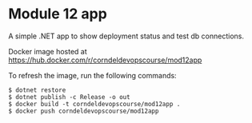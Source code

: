 # Module 12 app
A simple .NET app to show deployment status and test db connections. 

Docker image hosted at https://hub.docker.com/r/corndeldevopscourse/mod12app

To refresh the image, run the following commands:
```
$ dotnet restore
$ dotnet publish -c Release -o out
$ docker build -t corndeldevopscourse/mod12app .
$ docker push corndeldevopscourse/mod12app
```


